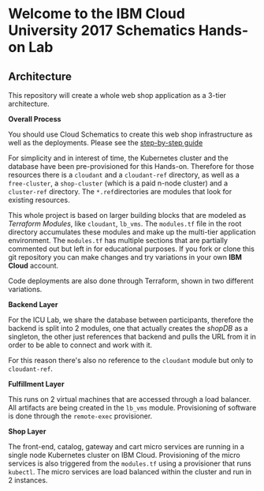 
# Welcome to the IBM Cloud University 2017 Schematics Hands-on Lab

## Architecture
This repository will create a whole web shop application as a 3-tier architecture.

**Overall Process**

You should use Cloud Schematics to create this web shop infrastructure as well as the deployments.
Please see the [step-by-step guide](Instructions.md)

For simplicity and in interest of time, the Kubernetes cluster and the database have been pre-provisioned for this Hands-on. Therefore for those resources there is a `cloudant` and a `cloudant-ref` directory, as well as a `free-cluster`, a `shop-cluster` (which is a paid n-node cluster) and a `cluster-ref` directory. The `*.ref`directories are modules that look for existing resources.

This whole project is based on larger building blocks that are modeled as _Terraform Modules_, like `cloudant`, `lb_vms`. The `modules.tf` file in the root directory accumulates these modules and make up the multi-tier application environment. The `modules.tf` has multiple sections that are partially commented out but left in for educational purposes. If you fork or clone this git repository you can make changes and try variations in your own **IBM Cloud** account.

Code deployments are also done through Terraform, shown in two different variations.

**Backend Layer**

For the ICU Lab, we share the database between participants, therefore the backend is split into 2 modules, one that actually creates the *shopDB* as a singleton, the other just references that backend and pulls the URL from it in order to be able to connect and work with it.

For this reason there's also no reference to the `cloudant` module but only to `cloudant-ref`.

**Fulfillment Layer**

This runs on 2 virtual machines that are accessed through a load balancer. All artifacts are being created in the `lb_vms` module. Provisioning of software is done through the `remote-exec` provisioner.

**Shop Layer**

The front-end, catalog, gateway and cart micro services are running in a single node Kubernetes cluster on IBM Cloud. Provisioning of the micro services is also triggered from the `modules.tf` using a provisioner that runs `kubectl`.
The micro services are load balanced within the cluster and run in 2 instances.
